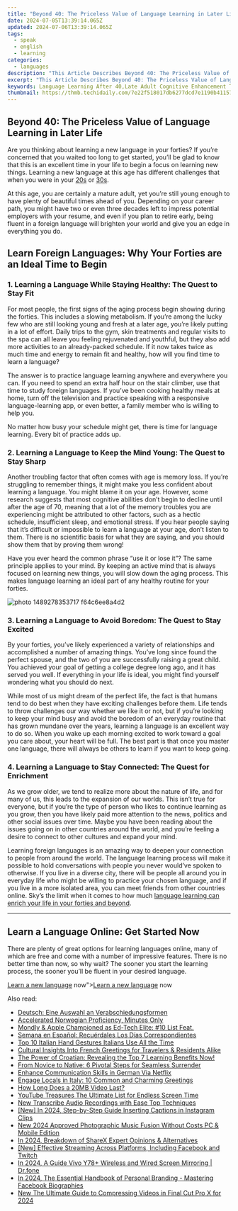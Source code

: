 ```yaml
---
title: "Beyond 40: The Priceless Value of Language Learning in Later Life"
date: 2024-07-05T13:39:14.065Z
updated: 2024-07-06T13:39:14.065Z
tags:
  - speak
  - english
  - learning
categories:
  - languages
description: "This Article Describes Beyond 40: The Priceless Value of Language Learning in Later Life"
excerpt: "This Article Describes Beyond 40: The Priceless Value of Language Learning in Later Life"
keywords: Language Learning After 40,Late Adult Cognitive Enhancement Through Language,Benefits of Bilingualism Post-40,Language Acquisition Strategies for Seniors,Cultural Enrichment Through Language Study Later Life,Language Learning Methods for Older Adults,Learning New Languages After 40
thumbnail: https://thmb.techidaily.com/7e22f518017db6277dcd7e1190b41157a7934026017c8917e3ff6d2a5ba30944.jpg
---
```


## Beyond 40: The Priceless Value of Language Learning in Later Life

Are you thinking about learning a new language in your forties? If you’re concerned that you waited too long to get started, you’ll be glad to know that this is an excellent time in your life to begin a focus on learning new things. Learning a new language at this age has different challenges that when you were in your [20s](https://shop.mondly.com/affiliate.php?ACCOUNT=ATISTUDI&AFFILIATE=108875&PATH=https://www.mondly.com?AFFILIATE=108875) or [30s](https://shop.mondly.com/affiliate.php?ACCOUNT=ATISTUDI&AFFILIATE=108875&PATH=https://www.mondly.com?AFFILIATE=108875).

At this age, you are certainly a mature adult, yet you’re still young enough to have plenty of beautiful times ahead of you. Depending on your career path, you might have two or even three decades left to impress potential employers with your resume, and even if you plan to retire early, being fluent in a foreign language will brighten your world and give you an edge in everything you do.

## **Learn Foreign Languages: Why Your Forties are an Ideal Time to Begin**

### **1\. Learning a Language While Staying Healthy: The Quest to Stay Fit**

For most people, the first signs of the aging process begin showing during the forties. This includes a slowing metabolism. If you’re among the lucky few who are still looking young and fresh at a later age, you’re likely putting in a lot of effort. Daily trips to the gym, skin treatments and regular visits to the spa can all leave you feeling rejuvenated and youthful, but they also add more activities to an already-packed schedule. If it now takes twice as much time and energy to remain fit and healthy, how will you find time to learn a language?

The answer is to practice language learning anywhere and everywhere you can. If you need to spend an extra half hour on the stair climber, use that time to study foreign languages. If you’ve been cooking healthy meals at home, turn off the television and practice speaking with a responsive language-learning app, or even better, a family member who is willing to help you.

No matter how busy your schedule might get, there is time for language learning. Every bit of practice adds up.

### **2\. Learning a Language to Keep the Mind Young: The Quest to Stay Sharp**

Another troubling factor that often comes with age is memory loss. If you’re struggling to remember things, it might make you less confident about learning a language. You might blame it on your age. However, some research suggests that most cognitive abilities don’t begin to decline until after the age of 70, meaning that a lot of the memory troubles you are experiencing might be attributed to other factors, such as a hectic schedule, insufficient sleep, and emotional stress. If you hear people saying that it’s difficult or impossible to learn a language at your age, don’t listen to them. There is no scientific basis for what they are saying, and you should show them that by proving them wrong!

Have you ever heard the common phrase “use it or lose it”? The same principle applies to your mind. By keeping an active mind that is always focused on learning new things, you will slow down the aging process. This makes language learning an ideal part of any healthy routine for your forties.

![photo 1489278353717 f64c6ee8a4d2](https://edge.mondly.com/blog/wp-content/uploads/2017/11/photo-1489278353717-f64c6ee8a4d2.jpg "4 Reasons Why You Should Learn A Language In Your Forties (40S) 2")

### **3\. Learning a Language to Avoid Boredom: The Quest to Stay Excited**

By your forties, you’ve likely experienced a variety of relationships and accomplished a number of amazing things. You’ve long since found the perfect spouse, and the two of you are successfully raising a great child. You achieved your goal of getting a college degree long ago, and it has served you well. If everything in your life is ideal, you might find yourself wondering what you should do next.

While most of us might dream of the perfect life, the fact is that humans tend to do best when they have exciting challenges before them. Life tends to throw challenges our way whether we like it or not, but if you’re looking to keep your mind busy and avoid the boredom of an everyday routine that has grown mundane over the years, learning a language is an excellent way to do so. When you wake up each morning excited to work toward a goal you care about, your heart will be full. The best part is that once you master one language, there will always be others to learn if you want to keep going.

### **4\. Learning a Language to Stay Connected: The Quest for Enrichment**

As we grow older, we tend to realize more about the nature of life, and for many of us, this leads to the expansion of our worlds. This isn’t true for everyone, but if you’re the type of person who likes to continue learning as you grow, then you have likely paid more attention to the news, politics and other social issues over time. Maybe you have been reading about the issues going on in other countries around the world, and you’re feeling a desire to connect to other cultures and expand your mind.

Learning foreign languages is an amazing way to deepen your connection to people from around the world. The language learning process will make it possible to hold conversations with people you never would’ve spoken to otherwise. If you live in a diverse city, there will be people all around you in everyday life who might be willing to practice your chosen language, and if you live in a more isolated area, you can meet friends from other countries online. Sky’s the limit when it comes to how much [language learning can enrich your life in your forties and beyond](https://shop.mondly.com/affiliate.php?ACCOUNT=ATISTUDI&AFFILIATE=108875&PATH=https://www.mondly.com?AFFILIATE=108875).

---

## **Learn a Language Online: Get Started Now**

There are plenty of great options for learning languages online, many of which are free and come with a number of impressive features. There is no better time than now, so why wait? The sooner you start the learning process, the sooner you’ll be fluent in your desired language.

[Learn a new language](https://adjt.mondly.com/5ixfg4k?campaign=blog-post-id-763&fallback=https%3A%2F%2Fapp.mondly.com%3Futm%5Fmedium%3Dblog%5Fblog-post-id-763%26utm%5Fsource%3Dblog-post-id-763&redirect%5Fmacos=https%3A%2F%2Fapp.mondly.com%3Futm%5Fmedium%3Dblog%5Fblog-post-id-763%26utm%5Fsource%3Dblog-post-id-763&redirect%5Fandroid=https%3A%2F%2Fplay.google.com%2Fstore%2Fapps%2Fdetails%3Fid%3Dcom.atistudios.mondly.languages%3Futm%5Fmedium%3Dblog%5Fblog-post-id-763%26utm%5Fsource%3Dblog-post-id-763&redirect%5Fios=https%3A%2F%2Fapps.apple.com%2Fapp%2Fapple-store%2Fid987873536%3Fpt%3D78954800%26ct%3Dblog-post-id-763%26mt%3D8 "<a class=") now">[Learn a new language](https://shop.mondly.com/affiliate.php?ACCOUNT=ATISTUDI&AFFILIATE=108875&PATH=https://www.mondly.com?AFFILIATE=108875) now

<ins class="adsbygoogle"
     style="display:block"
     data-ad-format="autorelaxed"
     data-ad-client="ca-pub-7571918770474297"
     data-ad-slot="1223367746"></ins>



<ins class="adsbygoogle"
     style="display:block"
     data-ad-client="ca-pub-7571918770474297"
     data-ad-slot="8358498916"
     data-ad-format="auto"
     data-full-width-responsive="true"></ins>

<span class="atpl-alsoreadstyle">Also read:</span>
<div><ul>
<li><a href="https://mondly-stories.techidaily.com/deutsch-eine-auswahl-an-verabschiedungsformen/"><u>Deutsch: Eine Auswahl an Verabschiedungsformen</u></a></li>
<li><a href="https://mondly-stories.techidaily.com/accelerated-norwegian-proficiency-minutes-only/"><u>Accelerated Norwegian Proficiency, Minutes Only</u></a></li>
<li><a href="https://mondly-stories.techidaily.com/mondly-and-apple-championed-as-ed-tech-elite-10-list-feat/"><u>Mondly & Apple Championed as Ed-Tech Elite: #10 List Feat.</u></a></li>
<li><a href="https://mondly-stories.techidaily.com/semana-en-espanol-recuerdales-los-dias-correspondientes/"><u>Semana en Español: Recuérdales Los Días Correspondientes</u></a></li>
<li><a href="https://mondly-stories.techidaily.com/1719580200266-top-10-italian-hand-gestures-italians-use-all-the-time/"><u>Top 10 Italian Hand Gestures Italians Use All the Time</u></a></li>
<li><a href="https://mondly-stories.techidaily.com/cultural-insights-into-french-greetings-for-travelers-and-residents-alike/"><u>Cultural Insights Into French Greetings for Travelers & Residents Alike</u></a></li>
<li><a href="https://mondly-stories.techidaily.com/the-power-of-croatian-revealing-the-top-7-learning-benefits-now/"><u>The Power of Croatian: Revealing the Top 7 Learning Benefits Now!</u></a></li>
<li><a href="https://mondly-stories.techidaily.com/from-novice-to-native-6-pivotal-steps-for-seamless-surrender/"><u>From Novice to Native: 6 Pivotal Steps for Seamless Surrender</u></a></li>
<li><a href="https://mondly-stories.techidaily.com/enhance-communication-skills-in-german-via-netflix/"><u>Enhance Communication Skills in German Via Netflix</u></a></li>
<li><a href="https://mondly-stories.techidaily.com/engage-locals-in-italy-10-common-and-charming-greetings/"><u>Engage Locals in Italy: 10 Common and Charming Greetings</u></a></li>
<li><a href="https://extra-information.techidaily.com/how-long-does-a-20mb-video-last/"><u>How Long Does a 20MB Video Last?</u></a></li>
<li><a href="https://youtube-clips.techidaily.com/youtube-treasures-the-ultimate-list-for-endless-screen-time/"><u>YouTube Treasures  The Ultimate List for Endless Screen Time</u></a></li>
<li><a href="https://ai-video-tools.techidaily.com/new-transcribe-audio-recordings-with-ease-top-techniques/"><u>New Transcribe Audio Recordings with Ease Top Techniques</u></a></li>
<li><a href="https://instagram-video-recordings.techidaily.com/new-in-2024-step-by-step-guide-inserting-captions-in-instagram-clips/"><u>[New] In 2024, Step-by-Step Guide  Inserting Captions in Instagram Clips</u></a></li>
<li><a href="https://audio-editing.techidaily.com/new-2024-approved-photographic-music-fusion-without-costs-pc-and-mobile-edition/"><u>New 2024 Approved Photographic Music Fusion Without Costs PC & Mobile Edition</u></a></li>
<li><a href="https://remote-screen-capture.techidaily.com/in-2024-breakdown-of-sharex-expert-opinions-and-alternatives/"><u>In 2024, Breakdown of ShareX  Expert Opinions & Alternatives</u></a></li>
<li><a href="https://youtube-video-recordings.techidaily.com/new-effective-streaming-across-platforms-including-facebook-and-twitch/"><u>[New] Effective Streaming Across Platforms, Including Facebook and Twitch</u></a></li>
<li><a href="https://screen-mirror.techidaily.com/in-2024-a-guide-vivo-y78plus-wireless-and-wired-screen-mirroring-drfone-by-drfone-android/"><u>In 2024, A Guide Vivo Y78+ Wireless and Wired Screen Mirroring | Dr.fone</u></a></li>
<li><a href="https://facebook-clips.techidaily.com/in-2024-the-essential-handbook-of-personal-branding-mastering-facebook-biographies/"><u>In 2024, The Essential Handbook of Personal Branding - Mastering Facebook Biographies</u></a></li>
<li><a href="https://ai-video-tools.techidaily.com/new-the-ultimate-guide-to-compressing-videos-in-final-cut-pro-x-for-2024/"><u>New The Ultimate Guide to Compressing Videos in Final Cut Pro X for 2024</u></a></li>
</ul></div>
